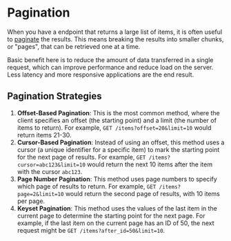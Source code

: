 # Pagination

When you have a endpoint that returns a large list of items, it is often useful to [paginate](https://www.merge.dev/blog/rest-api-pagination) the results. This means breaking the results into smaller chunks, or "pages", that can be retrieved one at a time.

Basic benefit here is to reduce the amount of data transferred in a single request, which can improve performance and reduce load on the server. Less latency and more responsive applications are the end result.

## Pagination Strategies

1. **Offset-Based Pagination**: This is the most common method, where the client specifies an offset (the starting point) and a limit (the number of items to return). For example, `GET /items?offset=20&limit=10` would return items 21-30.
2. **Cursor-Based Pagination**: Instead of using an offset, this method uses a cursor (a unique identifier for a specific item) to mark the starting point for the next page of results. For example, `GET /items?cursor=abc123&limit=10` would return the next 10 items after the item with the cursor `abc123`.
3. **Page Number Pagination**: This method uses page numbers to specify which page of results to return. For example, `GET /items?page=2&limit=10` would return the second page of results, with 10 items per page.
4. **Keyset Pagination**: This method uses the values of the last item in the current page to determine the starting point for the next page. For example, if the last item on the current page has an ID of 50, the next request might be `GET /items?after_id=50&limit=10`.
